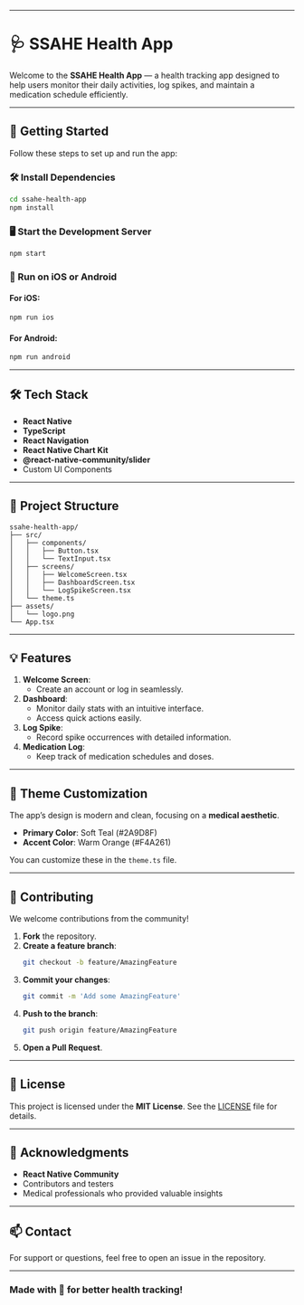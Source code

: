 

---

# 🩺 SSAHE Health App  

Welcome to the **SSAHE Health App** — a health tracking app designed to help users monitor their daily activities, log spikes, and maintain a medication schedule efficiently.  

---

## 🚀 Getting Started  

Follow these steps to set up and run the app:  

### 🛠️ Install Dependencies  
```bash  
cd ssahe-health-app  
npm install  
```  

### 🖥️ Start the Development Server  
```bash  
npm start  
```  

### 📱 Run on iOS or Android  
#### For iOS:  
```bash  
npm run ios  
```  
#### For Android:  
```bash  
npm run android  
```  

---

## 🛠️ Tech Stack  
- **React Native**  
- **TypeScript**  
- **React Navigation**  
- **React Native Chart Kit**  
- **@react-native-community/slider**  
- Custom UI Components  

---

## 📁 Project Structure  

```plaintext  
ssahe-health-app/  
├── src/  
│   ├── components/  
│   │   ├── Button.tsx  
│   │   └── TextInput.tsx  
│   ├── screens/  
│   │   ├── WelcomeScreen.tsx  
│   │   ├── DashboardScreen.tsx  
│   │   └── LogSpikeScreen.tsx  
│   └── theme.ts  
├── assets/  
│   └── logo.png  
└── App.tsx  
```  

---

## 💡 Features  

1. **Welcome Screen**:  
   - Create an account or log in seamlessly.  
2. **Dashboard**:  
   - Monitor daily stats with an intuitive interface.  
   - Access quick actions easily.  
3. **Log Spike**:  
   - Record spike occurrences with detailed information.  
4. **Medication Log**:  
   - Keep track of medication schedules and doses.  

---

## 🎨 Theme Customization  

The app’s design is modern and clean, focusing on a **medical aesthetic**.  

- **Primary Color**: Soft Teal (#2A9D8F)  
- **Accent Color**: Warm Orange (#F4A261)  

You can customize these in the `theme.ts` file.  

---

## 🤝 Contributing  

We welcome contributions from the community!  

1. **Fork** the repository.  
2. **Create a feature branch**:  
   ```bash  
   git checkout -b feature/AmazingFeature  
   ```  
3. **Commit your changes**:  
   ```bash  
   git commit -m 'Add some AmazingFeature'  
   ```  
4. **Push to the branch**:  
   ```bash  
   git push origin feature/AmazingFeature  
   ```  
5. **Open a Pull Request**.  

---

## 📝 License  

This project is licensed under the **MIT License**. See the [LICENSE](./LICENSE) file for details.  

---

## 🙏 Acknowledgments  

- **React Native Community**  
- Contributors and testers  
- Medical professionals who provided valuable insights  

---

## 📫 Contact  

For support or questions, feel free to open an issue in the repository.  

---

### Made with 💙 for better health tracking!  

